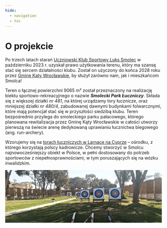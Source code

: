 ```yaml
---
hide:
  - navigation
  - toc
---
```


# O projekcie

Po trzech latach starań [Uczniowski Klub Sportowy Luks Smolec](https://uksluks.pl) w październiku 2023 r. uzyskał prawo użytkowania terenu, który ma szansę stać się sercem działalności klubu. Został on użyczony do końca 2028 roku przez [Gminę Kąty Wrocławskie](https://www.katywroclawskie.pl), by służył zarówno nam, jak i mieszkańcom Smolca!

Teren o łącznej powierzchni 9065 m² został przeznaczony na realizację  biektu sportowo-rekreacyjnego o nazwie ***Smolecki Park Łuczniczy***. Składa się z większej działki *nr 481*, na której urządzamy tory łucznicze, oraz mniejszej działki *nr 480/4*, zabudowanej dawnymi budynkami folwarcznymi, które mają potencjał stać się w przyszłości siedzibą klubu. Teren bezpośrednio przylega do smoleckiego parku pałacowego, którego planowana rewitalizacja przez Gminę Kąty Wrocławskie w całości utworzy pierwszą na świecie arenę dedykowaną uprawianiu łucznictwa biegowego (ang. run-archery).

Wzorujemy się na [torach łuczniczych w Larnace na Cyprze](https://larnakaregion.com/pyla-hits-the-bullseye-with-archery-park) – ośrodku, z którego korzystają polscy kadrowicze. Chcemy stworzyć w Smolcu najnowocześniejszy obiekt w Polsce, w pełni dostosowany do potrzeb sportowców z niepełnosprawnościami, w tym poruszających się na wózku inwalidzkim.

![ Pyla Archery Park](assets/cypr-1.png " Pyla Archery Park")

